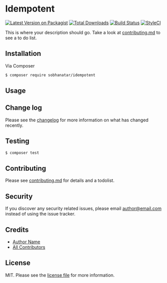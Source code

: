 # Idempotent

[![Latest Version on Packagist][ico-version]][link-packagist]
[![Total Downloads][ico-downloads]][link-downloads]
[![Build Status][ico-travis]][link-travis]
[![StyleCI][ico-styleci]][link-styleci]

This is where your description should go. Take a look at [contributing.md](contributing.md) to see a to do list.

## Installation

Via Composer

``` bash
$ composer require sobhanatar/idempotent
```

## Usage

## Change log

Please see the [changelog](changelog.md) for more information on what has changed recently.

## Testing

``` bash
$ composer test
```

## Contributing

Please see [contributing.md](contributing.md) for details and a todolist.

## Security

If you discover any security related issues, please email author@email.com instead of using the issue tracker.

## Credits

- [Author Name][link-author]
- [All Contributors][link-contributors]

## License

MIT. Please see the [license file](license.md) for more information.

[ico-version]: https://img.shields.io/packagist/v/sobhanatar/idempotent.svg?style=flat-square
[ico-downloads]: https://img.shields.io/packagist/dt/sobhanatar/idempotent.svg?style=flat-square
[ico-travis]: https://img.shields.io/travis/sobhanatar/idempotent/master.svg?style=flat-square
[ico-styleci]: https://styleci.io/repos/12345678/shield

[link-packagist]: https://packagist.org/packages/sobhanatar/idempotent
[link-downloads]: https://packagist.org/packages/sobhanatar/idempotent
[link-travis]: https://travis-ci.org/sobhanatar/idempotent
[link-styleci]: https://styleci.io/repos/12345678
[link-author]: https://github.com/sobhanatar
[link-contributors]: ../../contributors
